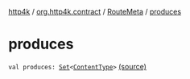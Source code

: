 [http4k](../../index.md) / [org.http4k.contract](../index.md) / [RouteMeta](index.md) / [produces](./produces.md)

# produces

`val produces: `[`Set`](https://kotlinlang.org/api/latest/jvm/stdlib/kotlin.collections/-set/index.html)`<`[`ContentType`](../../org.http4k.core/-content-type/index.md)`>` [(source)](https://github.com/http4k/http4k/blob/master/http4k-contract/src/main/kotlin/org/http4k/contract/routeMeta.kt#L114)